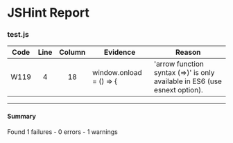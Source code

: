 # JSHint Report

### test.js

| Code | Line | Column | Evidence | Reason |
|:----:|:----:|:------:|----------|--------|
| W119 | 4 | 18 | window.onload = () => { | 'arrow function syntax (=>)' is only available in ES6 (use esnext option). |

---

#### Summary

Found 1 failures - 0 errors - 1 warnings

